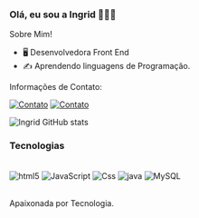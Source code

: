 ### Olá, eu sou a Ingrid 🙋🏻‍♀️

Sobre Mim!

- 🖥️ Desenvolvedora Front End
- ✍️ Aprendendo linguagens de Programação.

 Informações de Contato:

[![Contato](https://img.shields.io/badge/Gmail-D14836?style=for-the-badge&logo=gmail&logoColor=white)](ingridvit3101@gmail.com)
[![Contato](https://img.shields.io/badge/LinkedIn-0077B5?style=for-the-badge&logo=linkedin&logoColor=white)](https://www.linkedin.com/in/ingrid-vit%C3%B3ria-santos-30b434206)


![Ingrid  GitHub stats](https://github-readme-stats.vercel.app/api?username=IngridvS&show_icons=true&theme=radical)

### Tecnologias

<div style="display: inline_block"><br/>
<img aLign="center" alt="html5" src="https://img.shields.io/badge/HTML5-E34F26?style=for-the-badge&logo=html5&logoColor=white"/>
<img aLign="center" alt="JavaScript" src="https://img.shields.io/badge/JavaScript-F7DF1E?style=for-the-badge&logo=javascript&logoColor=black"/>
<img aLign="center" alt="Css" src="https://img.shields.io/badge/CSS-239120?&style=for-the-badge&logo=css3&logoColor=whi"/>
<img aLign="center" alt="java" src="https://img.shields.io/badge/Java-ED8B00?style=for-the-badge&logo=openjdk&logoColor=white"/>
<img aLign="center" alt="MySQL" src="https://img.shields.io/badge/MySQL-00000F?style=for-the-badge&logo=mysql&logoColor=white"/>
</div><br/>

Apaixonada por Tecnologia.
